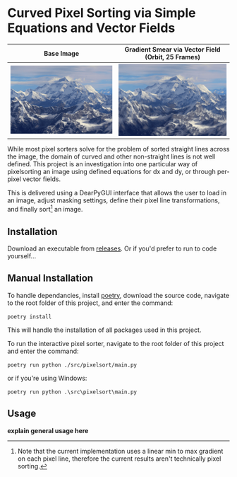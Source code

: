 # Curved Pixel Sorting via Simple Equations and Vector Fields

Base Image           |  Gradient Smear via Vector Field (Orbit, 25 Frames)
:-------------------------:|:-------------------------:
| ![image of mount everest, shutterstock 1589688670](samples/base_images/mountains.png) | ![orbit smear of the image](samples/out_images/mountains_orbitsmear.png) |

While most pixel sorters solve for the problem of sorted straight lines across the image, the domain of curved and other non-straight lines is not well defined. This project is an investigation into one particular way of pixelsorting an image using defined equations for dx and dy, or through per-pixel vector fields.

This is delivered using a DearPyGUI interface that allows the user to load in an image, adjust masking settings, define their pixel line transformations, and finally sort[^1] an image. 

[^1]: Note that the current implementation uses a linear min to max gradient on each pixel line, therefore the current results aren't technically pixel sorting.

## Installation

Download an executable from [releases](https://github.com/rolandium/pixelsort/releases). Or if you'd prefer to run to code yourself...

## Manual Installation

To handle dependancies, install [poetry](https://python-poetry.org/docs/), download the source code, navigate to the root folder of this project, and enter the command:

```
poetry install
```

This will handle the installation of all packages used in this project.

To run the interactive pixel sorter, navigate to the root folder of this project and enter the command:

```
poetry run python ./src/pixelsort/main.py
```

or if you're using Windows:
```
poetry run python .\src\pixelsort\main.py
```

## Usage

**explain general usage here**